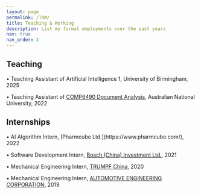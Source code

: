 ```yaml
---
layout: page
permalink: /TaW/
title: Teaching & Working
description: List my formal employments over the past years
nav: true
nav_order: 3
---
```

<h2 class="post-title">Teaching</h2>
•   Teaching Assistant of Artificial Intelligence 1, University of Birmingham, 2025

•   Teaching Assistant of [COMP6490 Document Analysis](https://programsandcourses.anu.edu.au/2022/course/comp6490), Australian National University, 2022

<h2 class="post-title">Internships</h2>
•   AI Algorithm Intern, [Pharmcube Ltd.](https://www.pharmcube.com/), 2022

•   Software Development Intern, [Bosch (China) Investment Ltd.](https://www.bosch.com.cn/en/), 2021

•   Mechanical Engineering Intern, [TRUMPF China](https://www.trumpf.com/en_INT/), 2020

•   Mechanical Engineering Intern, [AUTOMOTIVE ENGINEERING CORPORATION](https://en.chinaaie.com.cn/), 2019

<!-- For now, this page is assumed to be a static description of your courses. You can convert it to a collection similar to `_projects/` so that you can have a dedicated page for each course.

Organize your courses by years, topics, or universities, however you like! -->
